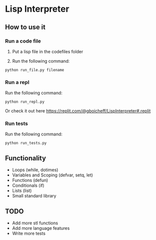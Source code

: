 # Lisp Interpreter


## How to use it

### Run a code file

1. Put a lisp file in the codefiles folder

2. Run the following command:

```
python run_file.py filename
```

### Run a repl
Run the following command:

```
python run_repl.py
```

Or check it out here https://replit.com/@gboicheff/LispInterpreter#.replit

### Run tests
Run the following command:

```
python run_tests.py
```


## Functionality
* Loops (while, dotimes)
* Variables and Scoping (defvar, setq, let)
* Functions (defun)
* Conditionals (if)
* Lists (list)
* Small standard library


## TODO
* Add more stl functions
* Add more language features
* Write more tests
